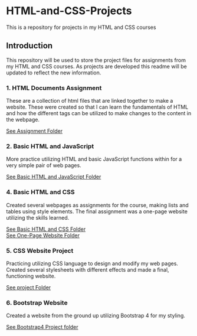 # HTML-and-CSS-Projects
This is a repository for projects in my HTML and CSS courses

## Introduction
This repository will be used to store the project files for assignments from my HTML and CSS courses. As projects are developed this readme will be updated to reflect the new information.

### 1. HTML Documents Assignment
These are a collection of html files that are linked together to make a website. These were created so that I can learn the fundamentals of HTML and how the different tags can be utilized to make changes to the content in the webpage.

<a href="https://github.com/subaqueousReach/HTML-and-CSS-Projects/tree/main/Assignment">See Assignment Folder</a>

### 2. Basic HTML and JavaScript
More practice utilizing HTML and basic JavaScript functions within for a very simple pair of web pages.

<a href="https://github.com/subaqueousReach/HTML-and-CSS-Projects/tree/main/Basic_HTML_and_JavaScript_1">See Basic HTML and JavaScript Folder</a>

### 4. Basic HTML and CSS
Created several webpages as assignments for the course, making lists and tables using style elements. The final assignment was a one-page website utilizing the skills learned.

<a href="https://github.com/subaqueousReach/HTML-and-CSS-Projects/tree/main/Basic_HTML_and_CSS">See Basic HTML and CSS Folder</a>
<br><a href="https://github.com/subaqueousReach/HTML-and-CSS-Projects/tree/main/One-Page%20Website">See One-Page Website Folder</a>

### 5. CSS Website Project
Practicing utilizing CSS language to design and modify my web pages. Created several stylesheets with different effects and made a final, functioning website.

<a href="https://github.com/subaqueousReach/HTML-and-CSS-Projects/tree/main/project">See project Folder</a>

### 6. Bootstrap Website
Created a website from the ground up utilizing Bootstrap 4 for my styling.

<a href="https://github.com/subaqueousReach/HTML-and-CSS-Projects/tree/main/bootstrap4_project">See Bootstrap4 Project folder</a>
